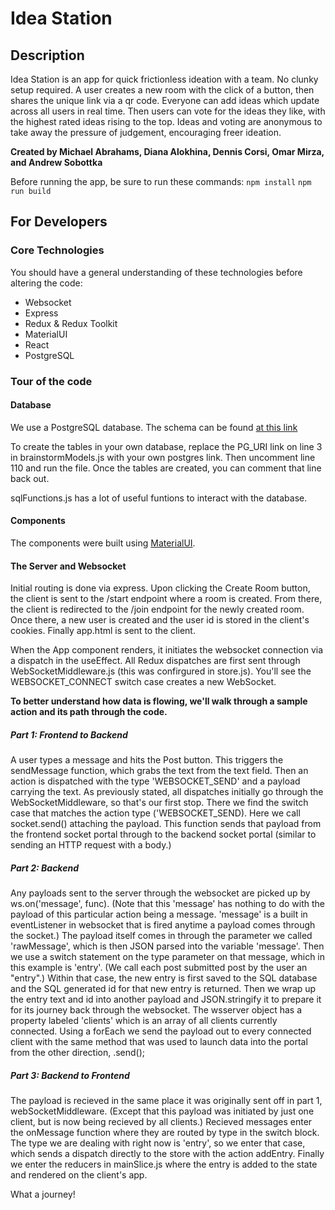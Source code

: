 # Idea Station

## Description

Idea Station is an app for quick frictionless ideation with a team. No clunky setup required. A user creates a new room with the click of a button, then shares the unique link via a qr code. Everyone can add ideas which update across all users in real time. Then users can vote for the ideas they like, with the highest rated ideas rising to the top. Ideas and voting are anonymous to take away the pressure of judgement, encouraging freer ideation.

**Created by Michael Abrahams, Diana Alokhina, Dennis Corsi, Omar Mirza, and Andrew Sobottka**

Before running the app, be sure to run these commands:
`npm install`
`npm run build`

## For Developers

### Core Technologies

You should have a general understanding of these technologies before altering the code:

- Websocket
- Express
- Redux & Redux Toolkit
- MaterialUI
- React
- PostgreSQL

### Tour of the code

#### Database

We use a PostgreSQL database. The schema can be found [at this link](https://drawsql.app/teams/goblin-shark/diagrams/brainstorm-app)

To create the tables in your own database, replace the PG_URI link on line 3 in brainstormModels.js with your own postgres link. Then uncomment line 110 and run the file. Once the tables are created, you can comment that line back out.

sqlFunctions.js has a lot of useful funtions to interact with the database.

#### Components

The components were built using [MaterialUI](https://mui.com/material-ui/).

#### The Server and Websocket

Initial routing is done via express. Upon clicking the Create Room button, the client is sent to the /start endpoint where a room is created. From there, the client is redirected to the /join endpoint for the newly created room. Once there, a new user is created and the user id is stored in the client's cookies. Finally app.html is sent to the client.

When the App component renders, it initiates the websocket connection via a dispatch in the useEffect. All Redux dispatches are first sent through WebSocketMiddleware.js (this was confirgured in store.js). You'll see the WEBSOCKET_CONNECT switch case creates a new WebSocket.

**To better understand how data is flowing, we'll walk through a sample action and its path through the code.**

##### Part 1: Frontend to Backend

A user types a message and hits the Post button. This triggers the sendMessage function, which grabs the text from the text field. Then an action is dispatched with the type 'WEBSOCKET_SEND' and a payload carrying the text. As previously stated, all dispatches initially go through the WebSocketMiddleware, so that's our first stop. There we find the switch case that matches the action type ('WEBSOCKET_SEND). Here we call socket.send() attaching the payload. This function sends that payload from the frontend socket portal through to the backend socket portal (similar to sending an HTTP request with a body.)

##### Part 2: Backend

Any payloads sent to the server through the websocket are picked up by ws.on('message', func). (Note that this 'message' has nothing to do with the payload of this particular action being a message. 'message' is a built in eventListener in websocket that is fired anytime a payload comes through the socket.) The payload itself comes in through the parameter we called 'rawMessage', which is then JSON parsed into the variable 'message'. Then we use a switch statement on the type parameter on that message, which in this example is 'entry'. (We call each post submitted post by the user an "entry".) Within that case, the new entry is first saved to the SQL database and the SQL generated id for that new entry is returned. Then we wrap up the entry text and id into another payload and JSON.stringify it to prepare it for its journey back through the websocket. The wsserver object has a property labeled 'clients' which is an array of all clients currently connected. Using a forEach we send the payload out to every connected client with the same method that was used to launch data into the portal from the other direction, .send();

##### Part 3: Backend to Frontend

The payload is recieved in the same place it was originally sent off in part 1, webSocketMiddleware. (Except that this payload was initiated by just one client, but is now being recieved by all clients.) Recieved messages enter the onMessage function where they are routed by type in the switch block. The type we are dealing with right now is 'entry', so we enter that case, which sends a dispatch directly to the store with the action addEntry. Finally we enter the reducers in mainSlice.js where the entry is added to the state and rendered on the client's app.

What a journey!
